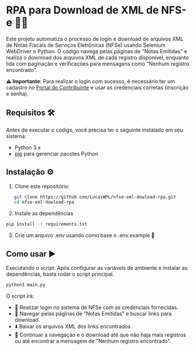 # RPA para Download de XML de NFS-e 🔄📜

Este projeto automatiza o processo de login e download de arquivos XML de Notas Fiscais de Serviços Eletrônicas (NFSe) usando Selenium WebDriver e Python. O código navega pelas páginas de "Notas Emitidas" e realiza o download dos arquivos XML de cada registro disponível, enquanto lida com paginação e verificações para mensagens como "Nenhum registro encontrado".

**⚠️ Importante**: Para realizar o login com sucesso, é necessário ter um cadastro no [Portal do Contribuinte](https://www.nfse.gov.br/EmissorNacional/Login) e usar as credenciais corretas (inscrição e senha).

## Requisitos 🛠️

Antes de executar o código, você precisa ter o seguinte instalado em seu sistema:

- Python 3.x
- [pip](https://pip.pypa.io/en/stable/) para gerenciar pacotes Python

## Instalação ⚙️

1. Clone este repositório:

```bash
   git clone https://github.com/LucasWPL/nfse-xml-dowload-rpa.git
   cd nfse-xml-dowload-rpa
```

2. Instale as dependências
```bash
pip install -r requirements.txt
```

3. Crie um arquivo .env usando como base o .env.example 📑

## Como usar ▶️
Executando o script: Após configurar as variáveis de ambiente e instalar as dependências, basta rodar o script principal.

```bash
python3 main.py
```
O script irá:

- 🔐 Realizar login no sistema de NFSe com as credenciais fornecidas.
- 📄 Navegar pelas páginas de "Notas Emitidas" e buscar links para download.
- ⬇️ Baixar os arquivos XML dos links encontrados.
- 🔄 Continuar a navegação e o download até que não haja mais registros ou até encontrar a mensagem de "Nenhum registro encontrado".
